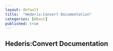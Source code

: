 ```yaml
---
layout: default
title:  "Hederis:Convert Documentation"
categories: [About]
published: true
---
```


<section data-type="titlepage" class="hsectitlepage" data-hederis-type="hsectitlepage" id="pBQLmokf2"><h1 data-hederis-type="hblkchaptitle" class="hblkchaptitle" id="pzzQ5cKSl">Hederis:Convert Documentation</h1>
    </section>
    